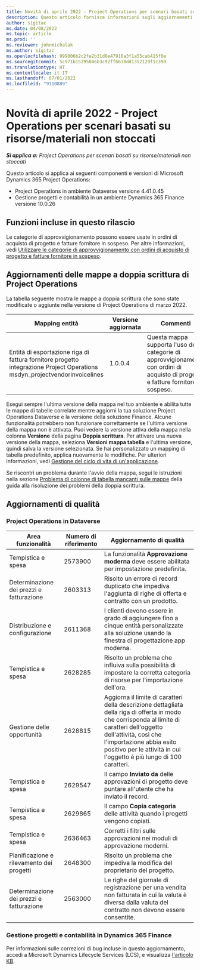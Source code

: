 ```yaml
---
title: Novità di aprile 2022 - Project Operations per scenari basati su risorse/materiali non stoccati
description: Questo articolo fornisce informazioni sugli aggiornamenti di qualità disponibili nella versione di aprile 2022 di Microsoft Dynamics 365 Project Operations per scenari basati su risorse/materiali non stoccati.
author: sigitac
ms.date: 04/08/2022
ms.topic: article
ms.prod: ''
ms.reviewer: johnmichalak
ms.author: sigitac
ms.openlocfilehash: 999006b2c2fe2b31d6e47910a3f1a55cab415f0e
ms.sourcegitcommit: 5c971b15295046b3c92ff6638dd1352129f1c390
ms.translationtype: HT
ms.contentlocale: it-IT
ms.lasthandoff: 07/01/2022
ms.locfileid: "9110889"
---
```

# <a name="whats-new-april-2022---project-operations-for-resourcenon-stocked-based-scenarios"></a>Novità di aprile 2022 - Project Operations per scenari basati su risorse/materiali non stoccati

_**Si applica a:** Project Operations per scenari basati su risorse/materiali non stoccati_

Questo articolo si applica ai seguenti componenti e versioni di Microsoft Dynamics 365 Project Operations:

- Project Operations in ambiente Dataverse versione 4.41.0.45
- Gestione progetti e contabilità in un ambiente Dynamics 365 Finance versione 10.0.26

## <a name="features-included-in-this-release"></a>Funzioni incluse in questo rilascio

Le categorie di approvvigionamento possono essere usate in ordini di acquisto di progetto e fatture fornitore in sospeso. Per altre informazioni, vedi [Utilizzare le categorie di approvvigionamento con ordini di acquisto di progetto e fatture fornitore in sospeso](../procurement/configure-procurement-categories.md).

## <a name="project-operations-dual-write-maps-updates"></a>Aggiornamenti delle mappe a doppia scrittura di Project Operations

La tabella seguente mostra le mappe a doppia scrittura che sono state modificate o aggiunte nella versione di Project Operations di marzo 2022.

| Mapping entità | Versione aggiornata | Commenti |
| -------------- | ------------------- | ------------|
| Entità di esportazione riga di fattura fornitore progetto integrazione Project Operations msdyn\_projectvendorinvoicelines | 1.0.0.4 | Questa mappa supporta l'uso delle categorie di approvvigionamento con ordini di acquisto di progetto e fatture fornitore in sospeso. |

Esegui sempre l'ultima versione della mappa nel tuo ambiente e abilita tutte le mappe di tabelle correlate mentre aggiorni la tua soluzione Project Operations Dataverse e la versione della soluzione Finance. Alcune funzionalità potrebbero non funzionare correttamente se l'ultima versione della mappa non è attivata. Puoi vedere la versione attiva della mappa nella colonna **Versione** della pagina **Doppia scrittura**. Per attivare una nuova versione della mappa, seleziona **Versioni mappa tabella** e l'ultima versione, quindi salva la versione selezionata. Se hai personalizzato un mapping di tabella predefinito, applica nuovamente le modifiche. Per ulteriori informazioni, vedi [Gestione del ciclo di vita di un'applicazione](/dynamics365/fin-ops-core/dev-itpro/data-entities/dual-write/app-lifecycle-management).

Se riscontri un problema durante l'avvio della mappa, segui le istruzioni nella sezione [Problema di colonne di tabella mancanti sulle mappe](/dynamics365/fin-ops-core/dev-itpro/data-entities/dual-write/dual-write-troubleshooting-finops-upgrades#missing-table-columns-issue-on-maps) della guida alla risoluzione dei problemi della doppia scrittura.

## <a name="quality-updates"></a>Aggiornamenti di qualità

### <a name="project-operations-on-dataverse"></a>Project Operations in Dataverse

| Area funzionalità | Numero di riferimento | Aggiornamento di qualità |
| ------------ | ---------------- | -------------- |
| Tempistica e spesa | 2573900 | La funzionalità **Approvazione moderna** deve essere abilitata per impostazione predefinita. |
| Determinazione dei prezzi e fatturazione | 2603313 | Risolto un errore di record duplicato che impediva l'aggiunta di righe di offerta e contratto con un prodotto. |
| Distribuzione e configurazione | 2611368 | I clienti devono essere in grado di aggiungere fino a cinque entità personalizzate alla soluzione usando la finestra di progettazione app moderna. |
| Tempistica e spesa | 2628285 | Risolto un problema che influiva sulla possibilità di impostare la corretta categoria di risorse per l'importazione dell'ora. |
| Gestione delle opportunità| 2628815 | Aggiorna il limite di caratteri della descrizione dettagliata della riga di offerta in modo che corrisponda al limite di caratteri dell'oggetto dell'attività, così che l'importazione abbia esito positivo per le attività in cui l'oggetto è più lungo di 100 caratteri. |
| Tempistica e spesa| 2629547 | Il campo **Inviato da** delle approvazioni di progetto deve puntare all'utente che ha inviato il record. |
| Tempistica e spesa| 2629865 | Il campo **Copia categoria** delle attività quando i progetti vengono copiati. |
| Tempistica e spesa| 2636463 | Corretti i filtri sulle approvazioni nei moduli di approvazione moderni. |
| Pianificazione e rilevamento dei progetti | 2648300 | Risolto un problema che impediva la modifica del proprietario del progetto. |
| Determinazione dei prezzi e fatturazione | 2563000 | Le righe del giornale di registrazione per una vendita non fatturata in cui la valuta è diversa dalla valuta del contratto non devono essere consentite. |

### <a name="project-management-and-accounting-in-dynamics-365-finance"></a>Gestione progetti e contabilità in Dynamics 365 Finance

Per informazioni sulle correzioni di bug incluse in questo aggiornamento, accedi a Microsoft Dynamics Lifecycle Services (LCS), e visualizza [l'articolo KB](https://fix.lcs.dynamics.com/Issue/Details?bugId=662864).
